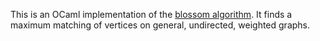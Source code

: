 This is an OCaml implementation of the [blossom algorithm]. It finds a maximum
matching of vertices on general, undirected, weighted graphs.

[blossom algorithm]: https://en.wikipedia.org/wiki/Blossom_algorithm
